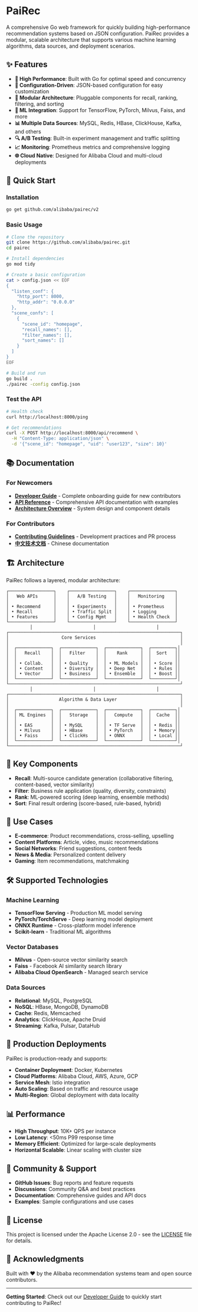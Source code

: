 # PaiRec

A comprehensive Go web framework for quickly building high-performance recommendation systems based on JSON configuration. PaiRec provides a modular, scalable architecture that supports various machine learning algorithms, data sources, and deployment scenarios.

## ✨ Features

- **🚀 High Performance**: Built with Go for optimal speed and concurrency
- **🔧 Configuration-Driven**: JSON-based configuration for easy customization
- **🧩 Modular Architecture**: Pluggable components for recall, ranking, filtering, and sorting
- **🤖 ML Integration**: Support for TensorFlow, PyTorch, Milvus, Faiss, and more
- **📊 Multiple Data Sources**: MySQL, Redis, HBase, ClickHouse, Kafka, and others
- **🔍 A/B Testing**: Built-in experiment management and traffic splitting
- **📈 Monitoring**: Prometheus metrics and comprehensive logging
- **🌐 Cloud Native**: Designed for Alibaba Cloud and multi-cloud deployments

## 🚀 Quick Start

### Installation
```bash
go get github.com/alibaba/pairec/v2
```

### Basic Usage
```bash
# Clone the repository
git clone https://github.com/alibaba/pairec.git
cd pairec

# Install dependencies
go mod tidy

# Create a basic configuration
cat > config.json << EOF
{
  "listen_conf": {
    "http_port": 8000,
    "http_addr": "0.0.0.0"
  },
  "scene_confs": [
    {
      "scene_id": "homepage",
      "recall_names": [],
      "filter_names": [],
      "sort_names": []
    }
  ]
}
EOF

# Build and run
go build .
./pairec -config config.json
```

### Test the API
```bash
# Health check
curl http://localhost:8000/ping

# Get recommendations
curl -X POST http://localhost:8000/api/recommend \
  -H "Content-Type: application/json" \
  -d '{"scene_id": "homepage", "uid": "user123", "size": 10}'
```

## 📚 Documentation

### For Newcomers
- **[Developer Guide](DEVELOPER_GUIDE.md)** - Complete onboarding guide for new contributors
- **[API Reference](API_REFERENCE.md)** - Comprehensive API documentation with examples
- **[Architecture Overview](ARCHITECTURE.md)** - System design and component details

### For Contributors
- **[Contributing Guidelines](CONTRIBUTING.md)** - Development practices and PR process
- **[中文技术文档](https://help.aliyun.com/zh/airec/basic-introduction-1?spm=a2c4g.11186623.0.0.3a8c3672NtpB9B)** - Chinese documentation

## 🏗️ Architecture

PaiRec follows a layered, modular architecture:

```
┌─────────────────┐    ┌─────────────────┐    ┌─────────────────┐
│   Web APIs      │    │   A/B Testing   │    │   Monitoring    │
│                 │    │                 │    │                 │
│ • Recommend     │    │ • Experiments   │    │ • Prometheus    │
│ • Recall        │    │ • Traffic Split │    │ • Logging       │
│ • Features      │    │ • Config Mgmt   │    │ • Health Check  │
└─────────────────┘    └─────────────────┘    └─────────────────┘
         │                       │                       │
┌─────────────────────────────────────────────────────────────────┐
│                    Core Services                                │
│                                                                 │
│  ┌─────────────┐  ┌─────────────┐  ┌─────────────┐  ┌─────────┐│
│  │   Recall    │  │   Filter    │  │    Rank     │  │  Sort   ││
│  │             │  │             │  │             │  │         ││
│  │ • Collab.   │  │ • Quality   │  │ • ML Models │  │ • Score ││
│  │ • Content   │  │ • Diversity │  │ • Deep Net  │  │ • Rules ││
│  │ • Vector    │  │ • Business  │  │ • Ensemble  │  │ • Boost ││
│  └─────────────┘  └─────────────┘  └─────────────┘  └─────────┘│
└─────────────────────────────────────────────────────────────────┘
         │                       │                       │
┌─────────────────────────────────────────────────────────────────┐
│                   Algorithm & Data Layer                        │
│                                                                 │
│  ┌─────────────┐  ┌─────────────┐  ┌─────────────┐  ┌─────────┐│
│  │ ML Engines  │  │   Storage   │  │   Compute   │  │  Cache  ││
│  │             │  │             │  │             │  │         ││
│  │ • EAS       │  │ • MySQL     │  │ • TF Serve  │  │ • Redis ││
│  │ • Milvus    │  │ • HBase     │  │ • PyTorch   │  │ • Memory││
│  │ • Faiss     │  │ • ClickHs   │  │ • ONNX      │  │ • Local ││
│  └─────────────┘  └─────────────┘  └─────────────┘  └─────────┘│
└─────────────────────────────────────────────────────────────────┘
```

## 🔧 Key Components

- **Recall**: Multi-source candidate generation (collaborative filtering, content-based, vector similarity)
- **Filter**: Business rule application (quality, diversity, constraints)  
- **Rank**: ML-powered scoring (deep learning, ensemble methods)
- **Sort**: Final result ordering (score-based, rule-based, hybrid)

## 🌟 Use Cases

- **E-commerce**: Product recommendations, cross-selling, upselling
- **Content Platforms**: Article, video, music recommendations
- **Social Networks**: Friend suggestions, content feeds
- **News & Media**: Personalized content delivery
- **Gaming**: Item recommendations, matchmaking

## 🛠️ Supported Technologies

### Machine Learning
- **TensorFlow Serving** - Production ML model serving
- **PyTorch/TorchServe** - Deep learning model deployment  
- **ONNX Runtime** - Cross-platform model inference
- **Scikit-learn** - Traditional ML algorithms

### Vector Databases
- **Milvus** - Open-source vector similarity search
- **Faiss** - Facebook AI similarity search library
- **Alibaba Cloud OpenSearch** - Managed search service

### Data Sources
- **Relational**: MySQL, PostgreSQL
- **NoSQL**: HBase, MongoDB, DynamoDB
- **Cache**: Redis, Memcached
- **Analytics**: ClickHouse, Apache Druid
- **Streaming**: Kafka, Pulsar, DataHub

## 🚀 Production Deployments

PaiRec is production-ready and supports:
- **Container Deployment**: Docker, Kubernetes
- **Cloud Platforms**: Alibaba Cloud, AWS, Azure, GCP
- **Service Mesh**: Istio integration
- **Auto Scaling**: Based on traffic and resource usage
- **Multi-Region**: Global deployment with data locality

## 📊 Performance

- **High Throughput**: 10K+ QPS per instance
- **Low Latency**: <50ms P99 response time
- **Memory Efficient**: Optimized for large-scale deployments
- **Horizontal Scalable**: Linear scaling with cluster size

## 🤝 Community & Support

- **GitHub Issues**: Bug reports and feature requests
- **Discussions**: Community Q&A and best practices
- **Documentation**: Comprehensive guides and API docs
- **Examples**: Sample configurations and use cases

## 📜 License

This project is licensed under the Apache License 2.0 - see the [LICENSE](LICENSE) file for details.

## 🙏 Acknowledgments

Built with ❤️ by the Alibaba recommendation systems team and open source contributors.

---

**Getting Started**: Check out our [Developer Guide](DEVELOPER_GUIDE.md) to quickly start contributing to PaiRec!
